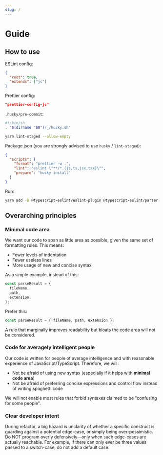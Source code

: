 ```yaml
---
slug: /
---
```


# Guide

## How to use

ESLint config:

```json
{
  "root": true,
  "extends": ["jc"]
}
```

Prettier config:

```json
"prettier-config-jc"
```

`.husky/pre-commit`:

```bash
#!/bin/sh
. "$(dirname "$0")/_/husky.sh"

yarn lint-staged --allow-empty
```

Package.json (you are strongly advised to use `husky` / `lint-staged`):

```json
{
  "scripts": {
    "format": "prettier -w .",
    "lint": "eslint \"**/*.{js,ts,jsx,tsx}\"",
    "prepare": "husky install"
  }
}
```

Run:

```bash
yarn add -D @typescript-eslint/eslint-plugin @typescript-eslint/parser eslint eslint-config-jc eslint-plugin-header eslint-plugin-import eslint-plugin-jsx-a11y eslint-plugin-react eslint-plugin-react-hooks husky lint-staged prettier typescript
```

## Overarching principles

### Minimal code area

We want our code to span as little area as possible, given the same set of formatting rules. This means:

- Fewer levels of indentation
- Fewer useless lines
- More usage of new and concise syntax

As a simple example, instead of this:

```ts
const parseResult = {
  fileName,
  path,
  extension,
};
```

Prefer this:

```ts
const parseResult = { fileName, path, extension };
```

A rule that marginally improves readability but bloats the code area will not be considered.

### Code for averagely intelligent people

Our code is written for people of average intelligence and with reasonable experience of JavaScript/TypeScript. Therefore, we will:

- Not be afraid of using new syntax (especially if it helps with **minimal code area**)
- Not be afraid of preferring concise expressions and control flow instead of writing spaghetti code

We will not enable most rules that forbid syntaxes claimed to be "confusing for some people".

### Clear developer intent

During refactor, a big hazard is unclarity of whether a specific construct is guarding against a potential edge-case, or simply being over-pessimistic. Do NOT program overly defensively—only when such edge-cases are actually reachable. For example, if there can only ever be three values passed to a switch-case, do not add a default case.
